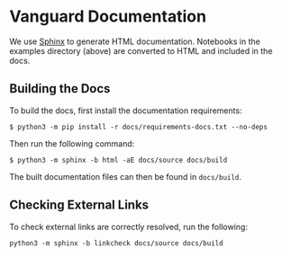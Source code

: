 # Vanguard Documentation

We use [Sphinx](https://www.sphinx-doc.org/en/master/index.html) to generate HTML documentation. Notebooks in the examples directory (above) are converted to HTML and included in the docs.

## Building the Docs

To build the docs, first install the documentation requirements:

```shell
$ python3 -m pip install -r docs/requirements-docs.txt --no-deps
```

Then run the following command:

```shell
$ python3 -m sphinx -b html -aE docs/source docs/build
```

The built documentation files can then be found in `docs/build`.


## Checking External Links

To check external links are correctly resolved, run the following:

```shell
python3 -m sphinx -b linkcheck docs/source docs/build
```
